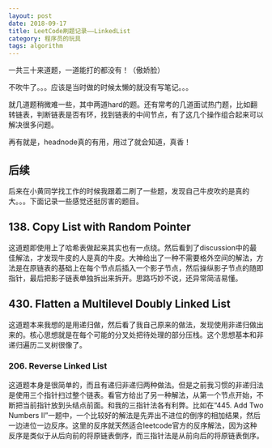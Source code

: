 ```yaml
---
layout: post
date: 2018-09-17
title: LeetCode刷题记录——LinkedList
category: 程序员的玩具
tags: algorithm
---
```



一共三十来道题，一道能打的都没有！（傲娇脸）

<!-- more -->

不吹牛了。。。应该是当时做的时候太懒的就没有写笔记。。。

就几道题稍微难一些，其中两道hard的题。还有常考的几道面试热门题，比如翻转链表，判断链表是否有环，找到链表的中间节点，有了这几个操作组合起来可以解决很多问题。

再有就是，headnode真的有用，用过了就会知道，真香！

## 后续
后来在小黄同学找工作的时候我跟着二刷了一些题，发现自己牛皮吹的是真的大。。。下面记录一些感觉还挺厉害的题目。

## 138. Copy List with Random Pointer
这道题即使用上了哈希表做起来其实也有一点绕。然后看到了discussion中的最佳解法，才发现牛皮的人是真的牛皮。大神给出了一种不需要格外空间的解法，方法是在原链表的基础上在每个节点后插入一个影子节点，然后操纵影子节点的随即指针，最后把影子链表单独拆出来拆开。思路巧妙不说，还异常简洁易懂。

## 430. Flatten a Multilevel Doubly Linked List
这道题本来我想的是用递归做，然后看了我自己原来的做法，发现使用非递归做出来的。核心思想就是在每个可能的分叉处把待处理的部分压栈。这个思想基本和非递归遍历二叉树很像了。

### 206. Reverse Linked List
这道题本身是很简单的，而且有递归非递归两种做法。但是之前我习惯的非递归法是使用三个指针扫过整个链表。看官方给出了另一种解法，从第一个节点开始，不断把当前指针放到头结点前面。和我的三指针法各有利弊。比如在“445. Add Two Numbers II”一题中，一个比较好的解法是先弄出不进位的倒序的相加结果，然后一边进位一边反序。这里的反序就天然适合leetcode官方的反序解法，因为这种反序是类似于从后向前的将原链表倒序，而三指针法是从前向后的将原链表倒序。


